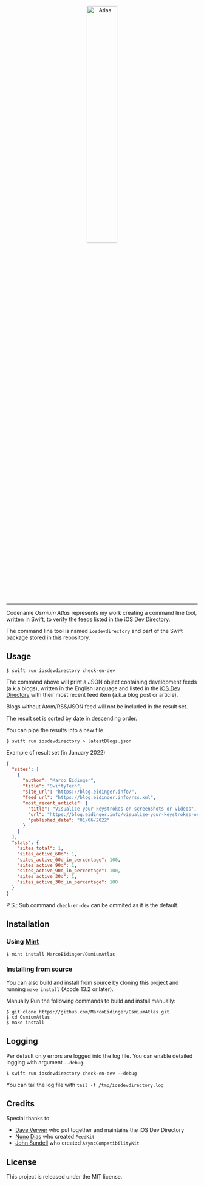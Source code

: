 <div>
  <p align="center">
    <img width=40% src="https://user-images.githubusercontent.com/4176826/148623885-7c6278c1-9a63-4547-83ea-10940f41549e.jpg" alt="Atlas" />
    </br>
  </p>
  <hr>
</div>

Codename *Osmium Atlas* represents my work creating a command line tool, written in Swift,  to verify the feeds listed in the [iOS Dev Directory](https://iosdevdirectory.com/).

The command line tool is named `iosdevdirectory` and part of the Swift package stored in this repository.

## Usage

```
$ swift run iosdevdirectory check-en-dev
```

The command above will print a JSON object containing development feeds (a.k.a blogs), written in the English language and listed in the [iOS Dev Directory](https://iosdevdirectory.com/) with their most recent feed item (a.k.a blog post or article).

Blogs without Atom/RSS/JSON feed will not be included in the result set. 

The result set is sorted by date in descending order.

You can pipe the results into a new file

```
$ swift run iosdevdirectory > latestBlogs.json
```

Example of result set (in January 2022)

```json
{
  "sites": [
    {
      "author": "Marco Eidinger",
      "title": "SwiftyTech",
      "site_url": "https://blog.eidinger.info/",
      "feed_url": "https://blog.eidinger.info/rss.xml",
      "most_recent_article": {
        "title": "Visualize your keystrokes on screenshots or videos",
        "url": "https://blog.eidinger.info/visualize-your-keystrokes-on-screenshots-or-videos",
        "published_date": "01/06/2022"
      }
    }
  ],
  "stats": {
    "sites_total": 1,
    "sites_active_60d": 1,
    "sites_active_60d_in_percentage": 100,
    "sites_active_90d": 1,
    "sites_active_90d_in_percentage": 100,
    "sites_active_30d": 1,
    "sites_active_30d_in_percentage": 100
  }
}
```

P.S.: Sub command `check-en-dev` can be ommited as it is the default.

## Installation
### Using [Mint](https://github.com/yonaskolb/mint)

```
$ mint install MarcoEidinger/OsmiumAtlas
```

### Installing from source

You can also build and install from source by cloning this project and running
`make install` (Xcode 13.2 or later).

Manually
Run the following commands to build and install manually:

```
$ git clone https://github.com/MarcoEidinger/OsmiumAtlas.git
$ cd OsmiumAtlas
$ make install
```

## Logging

Per default only errors are logged into the log file. You can enable detailed logging with argument `--debug`.

```
$ swift run iosdevdirectory check-en-dev --debug
```

You can tail the log file with `tail -f /tmp/iosdevdirectory.log`

## Credits

Special thanks to
- [Dave Verwer](https://twitter.com/daveverwer) who put together and maintains the iOS Dev Directory
- [Nuno Dias](https://github.com/nmdias) who created `FeedKit`
- [John Sundell](https://twitter.com/johnsundell) who created `AsyncCompatibilityKit` 

## License

This project is released under the MIT license.